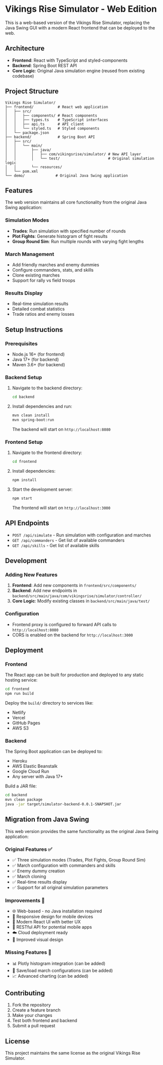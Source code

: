# Vikings Rise Simulator - Web Edition

This is a web-based version of the Vikings Rise Simulator, replacing the Java Swing GUI with a modern React frontend that can be deployed to the web.

## Architecture

- **Frontend**: React with TypeScript and styled-components
- **Backend**: Spring Boot REST API
- **Core Logic**: Original Java simulation engine (reused from existing codebase)

## Project Structure

```
Vikings Rise Simulator/
├── frontend/           # React web application
│   ├── src/
│   │   ├── components/ # React components
│   │   ├── types.ts    # TypeScript interfaces
│   │   ├── api.ts      # API client
│   │   └── styled.ts   # Styled components
│   └── package.json
├── backend/            # Spring Boot API
│   ├── src/
│   │   └── main/
│   │       ├── java/
│   │       │   ├── com/vikingsrise/simulator/ # New API layer
│   │       │   └── test/                      # Original simulation logic
│   │       └── resources/
│   └── pom.xml
└── demo/              # Original Java Swing application
```

## Features

The web version maintains all core functionality from the original Java Swing application:

### Simulation Modes
- **Trades**: Run simulation with specified number of rounds
- **Plot Fights**: Generate histogram of fight results
- **Group Round Sim**: Run multiple rounds with varying fight lengths

### March Management
- Add friendly marches and enemy dummies
- Configure commanders, stats, and skills
- Clone existing marches
- Support for rally vs field troops

### Results Display
- Real-time simulation results
- Detailed combat statistics
- Trade ratios and enemy losses

## Setup Instructions

### Prerequisites
- Node.js 16+ (for frontend)
- Java 17+ (for backend)
- Maven 3.6+ (for backend)

### Backend Setup

1. Navigate to the backend directory:
   ```bash
   cd backend
   ```

2. Install dependencies and run:
   ```bash
   mvn clean install
   mvn spring-boot:run
   ```

   The backend will start on `http://localhost:8080`

### Frontend Setup

1. Navigate to the frontend directory:
   ```bash
   cd frontend
   ```

2. Install dependencies:
   ```bash
   npm install
   ```

3. Start the development server:
   ```bash
   npm start
   ```

   The frontend will start on `http://localhost:3000`

## API Endpoints

- `POST /api/simulate` - Run simulation with configuration and marches
- `GET /api/commanders` - Get list of available commanders
- `GET /api/skills` - Get list of available skills

## Development

### Adding New Features

1. **Frontend**: Add new components in `frontend/src/components/`
2. **Backend**: Add new endpoints in `backend/src/main/java/com/vikingsrise/simulator/controller/`
3. **Core Logic**: Modify existing classes in `backend/src/main/java/test/`

### Configuration

- Frontend proxy is configured to forward API calls to `http://localhost:8080`
- CORS is enabled on the backend for `http://localhost:3000`

## Deployment

### Frontend
The React app can be built for production and deployed to any static hosting service:

```bash
cd frontend
npm run build
```

Deploy the `build/` directory to services like:
- Netlify
- Vercel
- GitHub Pages
- AWS S3

### Backend
The Spring Boot application can be deployed to:
- Heroku
- AWS Elastic Beanstalk
- Google Cloud Run
- Any server with Java 17+

Build a JAR file:
```bash
cd backend
mvn clean package
java -jar target/simulator-backend-0.0.1-SNAPSHOT.jar
```

## Migration from Java Swing

This web version provides the same functionality as the original Java Swing application:

### Original Features ✅
- ✅ Three simulation modes (Trades, Plot Fights, Group Round Sim)
- ✅ March configuration with commanders and skills
- ✅ Enemy dummy creation
- ✅ March cloning
- ✅ Real-time results display
- ✅ Support for all original simulation parameters

### Improvements 🚀
- 🌐 Web-based - no Java installation required
- 📱 Responsive design for mobile devices
- 🚀 Modern React UI with better UX
- 🔄 RESTful API for potential mobile apps
- ☁️ Cloud deployment ready
- 🎨 Improved visual design

### Missing Features 🔄
- 📊 Plotly histogram integration (can be added)
- 💾 Save/load march configurations (can be added)
- 📈 Advanced charting (can be added)

## Contributing

1. Fork the repository
2. Create a feature branch
3. Make your changes
4. Test both frontend and backend
5. Submit a pull request

## License

This project maintains the same license as the original Vikings Rise Simulator.
